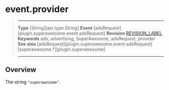 # event.provider

> --------------------- ------------------------------------------------------------------------------------------
> __Type__              [String][api.type.String]
> __Event__             [adsRequest][plugin.superawesome.event.adsRequest]
> __Revision__          [REVISION_LABEL](REVISION_URL)
> __Keywords__          ads, advertising, SuperAwesome, adsRequest, provider
> __See also__			[adsRequest][plugin.superawesome.event.adsRequest]
>						[superawesome.*][plugin.superawesome]
> --------------------- ------------------------------------------------------------------------------------------

## Overview

The string `"superawesome"`.
